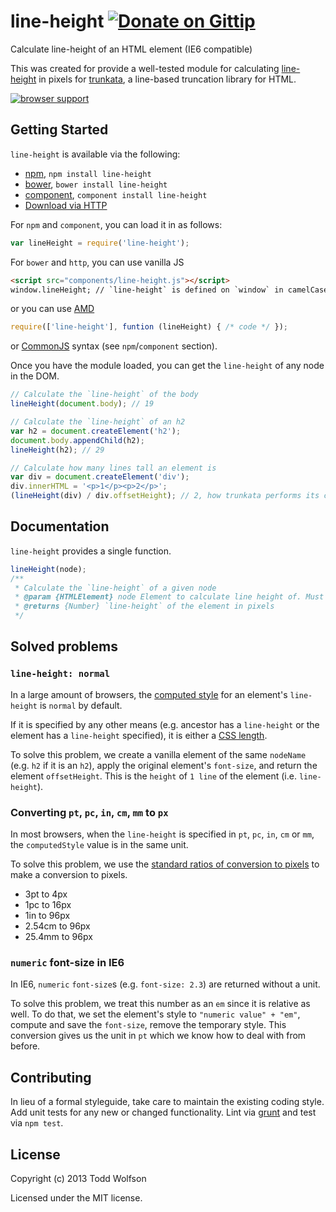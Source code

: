 # line-height [![Donate on Gittip](http://badgr.co/gittip/twolfson.png)](https://www.gittip.com/twolfson/)

Calculate line-height of an HTML element (IE6 compatible)

This was created for provide a well-tested module for calculating [line-height][] in pixels for [trunkata][], a line-based truncation library for HTML.

[line-height]: https://developer.mozilla.org/en-US/docs/Web/CSS/line-height
[trunkata]: https://github.com/twolfson/trunkata

[![browser support](https://ci.testling.com/twolfson/line-height.png)](https://ci.testling.com/twolfson/line-height)

## Getting Started
`line-height` is available via the following:

- [npm][npm], `npm install line-height`
- [bower][bower], `bower install line-height`
- [component][component], `component install line-height`
- [Download via HTTP][download]

[npm]: http://npmjs.org/
[bower]: http://bower.io/
[component]: http://component.io/
[download]: https://raw.github.com/twolfson/line-height/master/dist/line-height.js

For `npm` and `component`, you can load it in as follows:
```javascript
var lineHeight = require('line-height');
```

For `bower` and `http`, you can use vanilla JS
```html
<script src="components/line-height.js"></script>
window.lineHeight; // `line-height` is defined on `window` in camelCase
```

or you can use [AMD][amd]

[amd]: http://wiki.commonjs.org/wiki/Modules/AsynchronousDefinition

```js
require(['line-height'], funtion (lineHeight) { /* code */ });
```

or [CommonJS][commonjs] syntax (see `npm`/`component` section).

[commonjs]: http://wiki.commonjs.org/wiki/Modules/1.0

Once you have the module loaded, you can get the `line-height` of any node in the DOM.

```javascript
// Calculate the `line-height` of the body
lineHeight(document.body); // 19

// Calculate the `line-height` of an h2
var h2 = document.createElement('h2');
document.body.appendChild(h2);
lineHeight(h2); // 29

// Calculate how many lines tall an element is
var div = document.createElement('div');
div.innerHTML = '<p>1</p><p>2</p>';
(lineHeight(div) / div.offsetHeight); // 2, how trunkata performs its calculations
```

## Documentation
`line-height` provides a single function.

```js
lineHeight(node);
/**
 * Calculate the `line-height` of a given node
 * @param {HTMLElement} node Element to calculate line height of. Must be in the DOM.
 * @returns {Number} `line-height` of the element in pixels
 */
```

## Solved problems
### `line-height: normal`
In a large amount of browsers, the [computed style][computed-style] for an element's `line-height` is `normal` by default.

If it is specified by any other means (e.g. ancestor has a `line-height` or the element has a `line-height` specified), it is either a [CSS length][css-length].

To solve this problem, we create a vanilla element of the same `nodeName` (e.g. `h2` if it is an `h2`), apply the original element's `font-size`, and return the element `offsetHeight`. This is the `height` of `1 line` of the element (i.e. `line-height`).

[computed-style]: https://developer.mozilla.org/en-US/docs/Web/API/window.getComputedStyle
[css-length]: https://developer.mozilla.org/en-US/docs/Web/CSS/length

### Converting `pt`, `pc`, `in`, `cm`, `mm` to `px`
In most browsers, when the `line-height` is specified in `pt`, `pc`, `in`, `cm` or `mm`, the `computedStyle` value is in the same unit.

To solve this problem, we use the [standard ratios of conversion to pixels][css-length] to make a conversion to pixels.

- 3pt to 4px
- 1pc to 16px
- 1in to 96px
- 2.54cm to 96px
- 25.4mm to 96px

### `numeric` font-size in IE6
In IE6, `numeric` `font-size`s (e.g. `font-size: 2.3`) are returned without a unit.

To solve this problem, we treat this number as an `em` since it is relative as well. To do that, we set the element's style to `"numeric value" + "em"`, compute and save the `font-size`, remove the temporary style. This conversion gives us the unit in `pt` which we know how to deal with from before.

## Contributing
In lieu of a formal styleguide, take care to maintain the existing coding style. Add unit tests for any new or changed functionality. Lint via [grunt](https://github.com/gruntjs/grunt) and test via `npm test`.

## License
Copyright (c) 2013 Todd Wolfson

Licensed under the MIT license.
